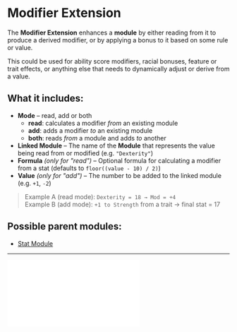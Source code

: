 # Modifier Extension

The **Modifier Extension** enhances a **module** by either reading from it to produce a derived modifier, or by applying a bonus to it based on some rule or value.

This could be used for ability score modifiers, racial bonuses, feature or trait effects, or anything else that needs to dynamically adjust or derive from a value.

## What it includes:

- **Mode** – read, add or both
    - **read**: calculates a modifier *from* an existing module
    - **add**: adds a modifier _to_ an existing module
    - **both**: reads *from* a module and adds *to* another
- **Linked Module** – The name of the **Module** that represents the value being read from or modified (e.g. `"Dexterity"`)
- **Formula** _(only for "read")_ – Optional formula for calculating a modifier from a stat (defaults to `floor((value - 10) / 2)`)
- **Value** _(only for "add")_ – The number to be added to the linked module (e.g. `+1`, `-2`)

> Example A (read mode): `Dexterity = 18 → Mod = +4`  
> Example B (add mode): `+1 to Strength` from a trait → final stat = 17

## Possible parent modules:
- [Stat Module](../Stat.md)

***
![List of all extensions](README.md#List%20of%20Extensions)